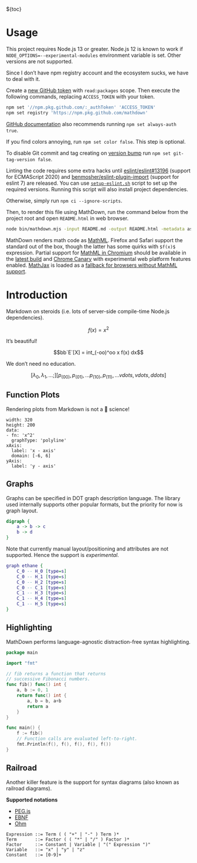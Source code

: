 ${toc}

# Usage

This project requires Node.js 13 or greater. Node.js 12 is known to work if `NODE_OPTIONS=--experimental-modules` environment variable is set. Other versions are not supported.

Since I don’t have npm registry account and the ecosystem sucks, we have to deal with it.

Create a [new GitHub token](https://github.com/settings/tokens/new) with `read:packages` scope.
Then execute the following commands, replacing `ACCESS_TOKEN` with your token.

```sh
npm set '//npm.pkg.github.com/:_authToken' 'ACCESS_TOKEN'
npm set registry 'https://npm.pkg.github.com/mathdown'
```

[GitHub documentation](https://help.github.com/en/actions/language-and-framework-guides/publishing-nodejs-packages#publishing-packages-to-github-packages) also recommends running `npm set always-auth true`.

If you find colors annoying, run `npm set color false`. This step is optional.

To disable Git commit and tag creating on [version bump](https://docs.npmjs.com/cli/version) run `npm set git-tag-version false`.

Linting the code requires some extra hacks until [eslint/eslint#13196](https://github.com/eslint/eslint/pull/13196) (support for ECMAScript 2020) and [benmosher/eslint-plugin-import](https://github.com/benmosher/eslint-plugin-import/commit/6a110dd16a7fd775f08601054bf14ffd503eea7b) (support for eslint 7) are released. You can use [`setup-eslint.sh`](setup-eslint.sh) script to set up the required versions. Running this script will also install project dependencies.

Otherwise, simply run `npm ci --ignore-scripts`.

Then, to render this file using MathDown, run the command below from the project root and open `README.html` in web browser.

```sh
node bin/mathdown.mjs -input README.md -output README.html -metadata assets/metadata.yaml -template assets/template.htm
```

MathDown renders math code as [MathML](https://w3.org/Math). Firefox and Safari support the standard out of the box, though the latter has some quirks with `$f(x)$` expression. Partial support for [MathML in Chromium](https://mathml.igalia.com) should be available in the [latest build](https://download-chromium.appspot.com) and [Chrome Canary](https://tools.google.com/dlpage/chromesxs) with experimental web platform features enabled. [MathJax](https://mathjax.org) is loaded as a [fallback for browsers without MathML support](https://developer.mozilla.org/en-US/docs/Web/MathML/Authoring#Fallback_for_Browsers_without_MathML_support).

# Introduction

Markdown on steroids (i.e. lots of server-side compile-time Node.js dependencies).

```math
f(x) = x^2
```

It’s beautiful!

```math
bb`E`[X] = int_(-oo)^oo x f(x) dx
```

We don’t need no education.

```math
[λ_0, λ_1, ...;]
[p_(0 0), p_(0 1), ...
 p_(1 0), p_(1 1), ...
 vdots, vdots, ddots]
```

## Function Plots

Rendering plots from Markdown is not a :rocket: science!

```function-plot
width: 320
height: 200
data:
- fn: 'x^2'
  graphType: 'polyline'
xAxis:
  label: 'x - axis'
  domain: [-6, 6]
yAxis:
  label: 'y - axis'
```

## Graphs

Graphs can be specified in DOT graph description language. The library used internally supports other popular formats, but the priority for now is graph layout.

```dot
digraph {
	a -> b -> c
	b -> d
}
```

Note that currently manual layout/positioning and attributes are not supported. Hence the support is *experimental*.

```dot
graph ethane {
	C_0 -- H_0 [type=s]
	C_0 -- H_1 [type=s]
	C_0 -- H_2 [type=s]
	C_0 -- C_1 [type=s]
	C_1 -- H_3 [type=s]
	C_1 -- H_4 [type=s]
	C_1 -- H_5 [type=s]
}
```

## Highlighting

MathDown performs language-agnostic distraction-free syntax highlighting.

```go
package main

import "fmt"

// fib returns a function that returns
// successive Fibonacci numbers.
func fib() func() int {
	a, b := 0, 1
	return func() int {
		a, b = b, a+b
		return a
	}
}

func main() {
	f := fib()
	// Function calls are evaluated left-to-right.
	fmt.Println(f(), f(), f(), f(), f())
}
```

## Railroad

Another killer feature is the support for syntax diagrams (also known as railroad diagrams).

__Supported notations__

- [PEG.js](https://pegjs.org/)
- [EBNF](https://www.w3.org/TR/2004/REC-xml11-20040204/#sec-notation)
- [Ohm](https://github.com/harc/ohm)

```ebnf
Expression ::= Term ( ( "+" | "-" ) Term )*
Term       ::= Factor ( ( "*" | "/" ) Factor )*
Factor     ::= Constant | Variable | "(" Expression ")"
Variable   ::= "x" | "y" | "z"
Constant   ::= [0-9]+
```

